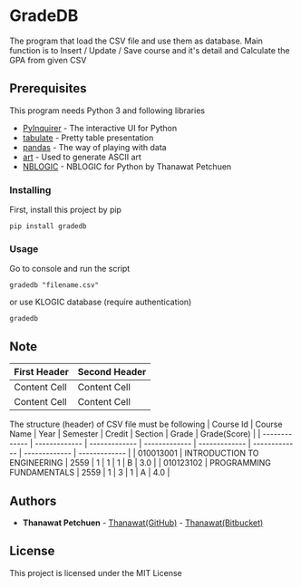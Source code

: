 # GradeDB

The program that load the CSV file and use them as database. Main function is to Insert / Update / Save course and it's detail and Calculate the GPA from given CSV


## Prerequisites

This program needs Python 3 and following libraries

* [PyInquirer](https://github.com/CITGuru/PyInquirer) - The interactive UI for Python
* [tabulate](https://pypi.org/project/tabulate/) - Pretty table presentation
* [pandas](https://pandas.pydata.org/) - The way of playing with data
* [art](https://pypi.org/project/art/) - Used to generate ASCII art
* [NBLOGIC](https://pypi.org/project/nblogic/) - NBLOGIC for Python by Thanawat Petchuen


### Installing

First, install this project by pip

```
pip install gradedb
```

### Usage

Go to console and run the script

```
gradedb "filename.csv"
```
or use KLOGIC database (require authentication)

```
gradedb
```

## Note

| First Header  | Second Header |
| ------------- | ------------- |
| Content Cell  | Content Cell  |
| Content Cell  | Content Cell  |

The structure (header) of CSV file must be following
| Course Id  | Course Name | Year | Semester | Credit | Section | Grade | Grade(Score) |
| ------------- | ------------- | ------------- | ------------- | ------------- | ------------- | ------------- | ------------- |
| 010013001  | INTRODUCTION TO ENGINEERING  | 2559  | 1 | 1 | 1 | B | 3.0 |
| 010123102  | PROGRAMMING FUNDAMENTALS  | 2559  | 1 | 3 | 1 | A | 4.0 |

## Authors

* **Thanawat Petchuen** - [Thanawat(GitHub)](https://github.com/thanawatpetchuen) - [Thanawat(Bitbucket)](https://bitbucket.org/thanawatpetchuen/) 


## License

This project is licensed under the MIT License 

